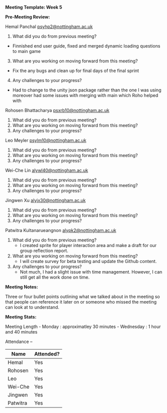 **Meeting Template: Week 5**

**Pre-Meeting Review:**

Hemal Panchal [psyhp2@nottingham.ac.uk](mailto:psyhp2@nottingham.ac.uk)

1. What did you do from previous meeting?
- Finnished end user guide, fixed and merged dynamic loading questions to main game 
3. What are you working on moving forward from this meeting?
- Fix the any bugs and clean up for final days of the final sprint
4. Any challenges to your progress?
- Had to change to the unity json package rather than the one I was using moreover had some issues with merging with main which Roho helped with

Rohosen Bhattacharya [psxrb10@nottingham.ac.uk](mailto:psxrb10@nottingham.ac.uk)

1. What did you do from previous meeting?
2. What are you working on moving forward from this meeting?
3. Any challenges to your progress?

Leo Meyler [psylm10@nottingham.ac.uk](mailto:psylm10@nottingham.ac.uk)

1. What did you do from previous meeting?
2. What are you working on moving forward from this meeting?
3. Any challenges to your progress?

Wei-Che Lin [alywl40@nottingham.ac.uk](mailto:alywl40@nottingham.ac.uk)

1. What did you do from previous meeting?
2. What are you working on moving forward from this meeting?
3. Any challenges to your progress?

Jingwen Xu [alyjx30@nottingham.ac.uk](mailto:alyjx30@nottingham.ac.uk)

1. What did you do from previous meeting?
2. What are you working on moving forward from this meeting?
3. Any challenges to your progress?

Patwitra Kultanarueangnon [alypk2@nottingham.ac.uk](mailto:alypk2@nottingham.ac.uk)

1. What did you do from previous meeting?
   - I created sprite for player interaction area and make a draft for our group reflection report.
2. What are you working on moving forward from this meeting?
   - I will create survey for beta testing and update the Github content.
3. Any challenges to your progress?
   - Not much, I had a slight issue with time management. However, I can still get all the work done on time.

**Meeting Notes:**

Three or four bullet points outlining what we talked about in the meeting so that people can reference it later on or someone who missed the meeting can look at to understand.

**Meeting Stats:**

Meeting Length - Monday : approximatley 30 minutes
               - Wednesday : 1 hour and 40 minutes 

Attendance –

| Name     | Attended? |
| ---      | --- |
| Hemal    | Yes |
| Rohosen  | Yes |
| Leo      | Yes |
| Wei-Che  | Yes |
| Jingwen  | Yes |
| Patwitra | Yes |
